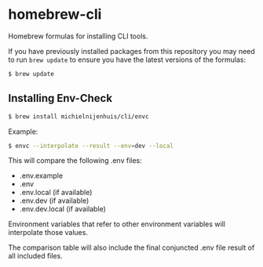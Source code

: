 # homebrew-cli

Homebrew formulas for installing CLI tools.

If you have previously installed packages from this repository you may need to run `brew update` to ensure you have the latest versions of the formulas:

```sh
$ brew update
```

## Installing Env-Check

```sh
$ brew install michielnijenhuis/cli/envc
```
Example:
```sh
$ envc --interpolate --result --env=dev --local
```

This will compare the following .env files:
- .env.example
- .env
- .env.local (if available)
- .env.dev (if available)
- .env.dev.local (if available)

Environment variables that refer to other environment variables will interpolate those values.

The comparison table will also include the final conjuncted .env file result of all included files.